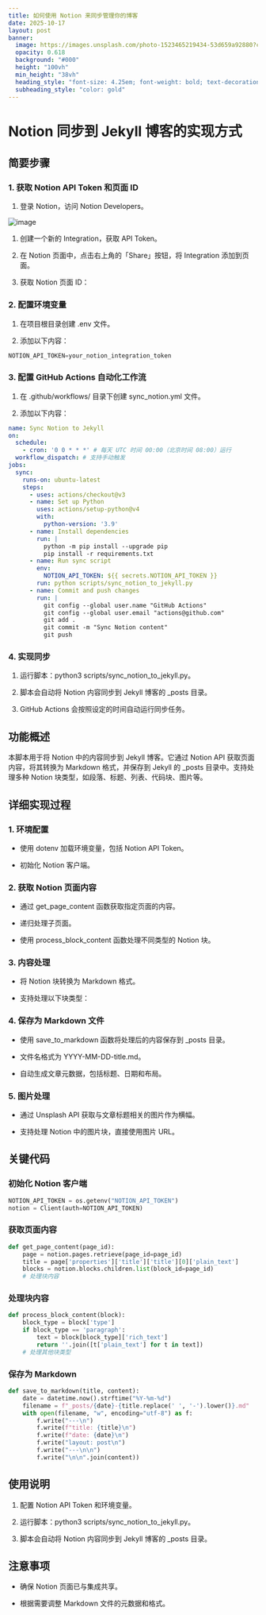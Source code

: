 ```yaml
---
title: 如何使用 Notion 来同步管理你的博客
date: 2025-10-17
layout: post
banner:
  image: https://images.unsplash.com/photo-1523465219434-53d659a92880?crop=entropy&cs=tinysrgb&fit=max&fm=jpg&ixid=M3w2OTIwMzJ8MHwxfHJhbmRvbXx8fHx8fHx8fDE3NjA2ODk3MzB8&ixlib=rb-4.1.0&q=80&w=1080
  opacity: 0.618
  background: "#000"
  height: "100vh"
  min_height: "38vh"
  heading_style: "font-size: 4.25em; font-weight: bold; text-decoration: underline"
  subheading_style: "color: gold"
---
```


# Notion 同步到 Jekyll 博客的实现方式

## 简要步骤

### 1. 获取 Notion API Token 和页面 ID

1. 登录 Notion，访问 Notion Developers。

![image](https://prod-files-secure.s3.us-west-2.amazonaws.com/a7a0cc5a-89b9-4cda-8686-1fba0ca52f40/d19c1afe-dea5-4312-9333-786b0ba83054/image.png?X-Amz-Algorithm=AWS4-HMAC-SHA256&X-Amz-Content-Sha256=UNSIGNED-PAYLOAD&X-Amz-Credential=ASIAZI2LB466ZNAA3HTG%2F20251017%2Fus-west-2%2Fs3%2Faws4_request&X-Amz-Date=20251017T082849Z&X-Amz-Expires=3600&X-Amz-Security-Token=IQoJb3JpZ2luX2VjEPf%2F%2F%2F%2F%2F%2F%2F%2F%2F%2FwEaCXVzLXdlc3QtMiJGMEQCICLc%2FgmtUAF%2Br2Nxf68dvxtaNoESD9jyYj5uZspFyNmjAiBGyBDgQ5wjDtPPMUxKxGXBdePk2m9JZE0bis%2FVVAEvOiqIBAig%2F%2F%2F%2F%2F%2F%2F%2F%2F%2F8BEAAaDDYzNzQyMzE4MzgwNSIMhqhas8QWjFtgzcj%2FKtwD0Pie8LkCsL8DbAyXH7QYVjMPBHgkKqL7WtMQmJs6s7wacEr2XMcFAr%2BfoQWQXK02vLBII8VLXKJtHwGoSPb8J9qhAwVQCvvgvZBLCd3rbQ%2BOtvXWd4dQwsVKvFeKHWY28AVvtmnBSahxeWUi6rjeTLWlVfOXJOaC2GWV%2FLuIOnrbaNz%2B9TmSGUnFxEgH3npiVoaGLdDArlBide0DwE4jMoAiBn6BVoSBqiv5ya%2FlZF397IgFtzz2DdJgANJER5oEwWZFMBk2D4rQwGlUlJU%2BhQTLMBIMoYbHeXeL4U%2FtDRxQ7IFxsCPQjKetSeIK1QkBKLB6yOYfoEai5c81uoXUfN%2FYUHPYKS4Ux5ryfEiCyrkMkIRWgv0CaRPn7m2EmNT1QxD%2B39OjOL2uMkR5FP4eBdtWntqF7xB9N%2BxsbUz9FuDKCzCz8E5KyqxSoqS%2BW7p1exwhcwBDyXP5SNrPZ%2BZ6FSD1KC78N2PvqZJNSGKinL6lxAnbNEyVnf7A%2B7TQlcbdjgyGpuYV4z75gupAmdWTrcUU8Eb2BnrPhFsBO0TAs3%2BDqLvv8ZDnhGky7xLFQTol4Q58vRGku9%2Bvp8%2BAuiriJezP0LRbCgqagqInzBOp%2FvCthzxQy%2FYnadhkwJ8w7dnHxwY6pgEEvCsm7kPLg7tfNJKQxpbBvB%2F52F7iTKwCQbLwbU5fi0b7lelrIhz1LU8%2BZE41OMfWwm3BboEYM%2BcFUhNrfksSsNt94AFr9nuHXVkmi3Ofu%2Bnd1byxhDY5Di3C8SjAVXscj%2BwFedUoQyGotUN5sLgaqp%2F%2F8RJZmm3dufSgEqdziMt21uJoQSMDnjvFe%2FCGGjhfu5o1iwKZFI1ZfJZ7ZHmsQiyx8CwF&X-Amz-Signature=3dd7e9a44e579d0cafd4dbe6722966c52ef52e556bc6489151c5e43561f59a5e&X-Amz-SignedHeaders=host&x-amz-checksum-mode=ENABLED&x-id=GetObject)

1. 创建一个新的 Integration，获取 API Token。

1. 在 Notion 页面中，点击右上角的「Share」按钮，将 Integration 添加到页面。

1. 获取 Notion 页面 ID：


### 2. 配置环境变量

1. 在项目根目录创建 .env 文件。

1. 添加以下内容：

```javascript
NOTION_API_TOKEN=your_notion_integration_token
```

### 3. 配置 GitHub Actions 自动化工作流

1. 在 .github/workflows/ 目录下创建 sync_notion.yml 文件。

1. 添加以下内容：

```yaml
name: Sync Notion to Jekyll
on:
  schedule:
    - cron: '0 0 * * *' # 每天 UTC 时间 00:00（北京时间 08:00）运行
  workflow_dispatch: # 支持手动触发
jobs:
  sync:
    runs-on: ubuntu-latest
    steps:
      - uses: actions/checkout@v3
      - name: Set up Python
        uses: actions/setup-python@v4
        with:
          python-version: '3.9'
      - name: Install dependencies
        run: |
          python -m pip install --upgrade pip
          pip install -r requirements.txt
      - name: Run sync script
        env:
          NOTION_API_TOKEN: ${{ secrets.NOTION_API_TOKEN }}
        run: python scripts/sync_notion_to_jekyll.py
      - name: Commit and push changes
        run: |
          git config --global user.name "GitHub Actions"
          git config --global user.email "actions@github.com"
          git add .
          git commit -m "Sync Notion content"
          git push
```

### 4. 实现同步

1. 运行脚本：python3 scripts/sync_notion_to_jekyll.py。

1. 脚本会自动将 Notion 内容同步到 Jekyll 博客的 _posts 目录。

1. GitHub Actions 会按照设定的时间自动运行同步任务。

## 功能概述

本脚本用于将 Notion 中的内容同步到 Jekyll 博客。它通过 Notion API 获取页面内容，将其转换为 Markdown 格式，并保存到 Jekyll 的 _posts 目录中。支持处理多种 Notion 块类型，如段落、标题、列表、代码块、图片等。

## 详细实现过程

### 1. 环境配置

- 使用 dotenv 加载环境变量，包括 Notion API Token。

- 初始化 Notion 客户端。

### 2. 获取 Notion 页面内容

- 通过 get_page_content 函数获取指定页面的内容。

- 递归处理子页面。

- 使用 process_block_content 函数处理不同类型的 Notion 块。

### 3. 内容处理

- 将 Notion 块转换为 Markdown 格式。

- 支持处理以下块类型：


### 4. 保存为 Markdown 文件

- 使用 save_to_markdown 函数将处理后的内容保存到 _posts 目录。

- 文件名格式为 YYYY-MM-DD-title.md。

- 自动生成文章元数据，包括标题、日期和布局。

### 5. 图片处理

- 通过 Unsplash API 获取与文章标题相关的图片作为横幅。

- 支持处理 Notion 中的图片块，直接使用图片 URL。

## 关键代码

### 初始化 Notion 客户端

```python
NOTION_API_TOKEN = os.getenv("NOTION_API_TOKEN")
notion = Client(auth=NOTION_API_TOKEN)
```

### 获取页面内容

```python
def get_page_content(page_id):
    page = notion.pages.retrieve(page_id=page_id)
    title = page['properties']['title']['title'][0]['plain_text']
    blocks = notion.blocks.children.list(block_id=page_id)
    # 处理块内容
```

### 处理块内容

```python
def process_block_content(block):
    block_type = block['type']
    if block_type == 'paragraph':
        text = block[block_type]['rich_text']
        return ''.join([t['plain_text'] for t in text])
    # 处理其他块类型
```

### 保存为 Markdown

```python
def save_to_markdown(title, content):
    date = datetime.now().strftime("%Y-%m-%d")
    filename = f"_posts/{date}-{title.replace(' ', '-').lower()}.md"
    with open(filename, "w", encoding="utf-8") as f:
        f.write("---\n")
        f.write(f"title: {title}\n")
        f.write(f"date: {date}\n")
        f.write("layout: post\n")
        f.write("---\n\n")
        f.write("\n\n".join(content))
```

## 使用说明

1. 配置 Notion API Token 和环境变量。

1. 运行脚本：python3 scripts/sync_notion_to_jekyll.py。

1. 脚本会自动将 Notion 内容同步到 Jekyll 博客的 _posts 目录。

## 注意事项

- 确保 Notion 页面已与集成共享。

- 根据需要调整 Markdown 文件的元数据和格式。